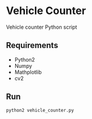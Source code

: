 # Vehicle Counter

Vehicle counter Python script

## Requirements 

* Python2
* Numpy
* Mathplotlib
* cv2

## Run

``` python2 vehicle_counter.py ``` 